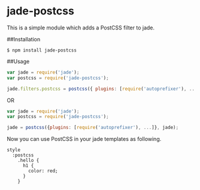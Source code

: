# jade-postcss

This is a simple module which adds a PostCSS filter to jade.

##Installation

    $ npm install jade-postcss

##Usage

```js
var jade = require('jade');
var postcss = require('jade-postcss');

jade.filters.postcss = postcss({ plugins: [require('autoprefixer'), ...]});
```

OR

```js
var jade = require('jade');
var postcss = require('jade-postcss');

jade = postcss({plugins: [require('autoprefixer'), ...]}, jade);
```

Now you can use PostCSS in your jade templates as following.

```jade
style
  :postcss
    .hello {
      h1 {
        color: red;
      }
    }
```

